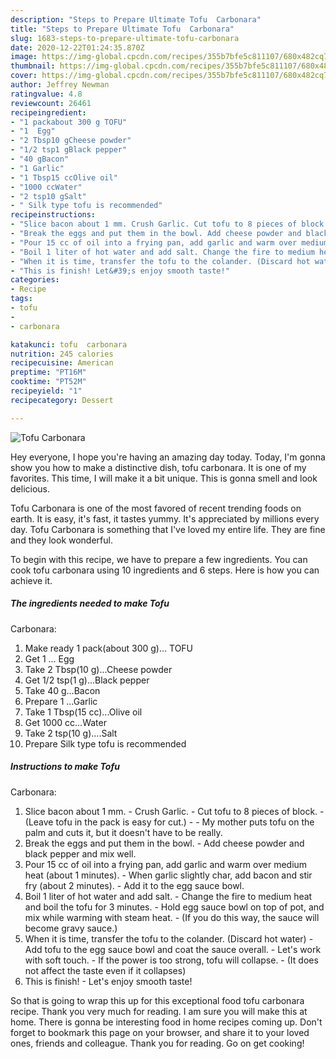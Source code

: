 ```yaml
---
description: "Steps to Prepare Ultimate Tofu  Carbonara"
title: "Steps to Prepare Ultimate Tofu  Carbonara"
slug: 1683-steps-to-prepare-ultimate-tofu-carbonara
date: 2020-12-22T01:24:35.870Z
image: https://img-global.cpcdn.com/recipes/355b7bfe5c811107/680x482cq70/tofu-carbonara-recipe-main-photo.jpg
thumbnail: https://img-global.cpcdn.com/recipes/355b7bfe5c811107/680x482cq70/tofu-carbonara-recipe-main-photo.jpg
cover: https://img-global.cpcdn.com/recipes/355b7bfe5c811107/680x482cq70/tofu-carbonara-recipe-main-photo.jpg
author: Jeffrey Newman
ratingvalue: 4.8
reviewcount: 26461
recipeingredient:
- "1 packabout 300 g TOFU"
- "1  Egg"
- "2 Tbsp10 gCheese powder"
- "1/2 tsp1 gBlack pepper"
- "40 gBacon"
- "1 Garlic"
- "1 Tbsp15 ccOlive oil"
- "1000 ccWater"
- "2 tsp10 gSalt"
- " Silk type tofu is recommended"
recipeinstructions:
- "Slice bacon about 1 mm. Crush Garlic. Cut tofu to 8 pieces of block. (Leave tofu in the pack is easy for cut.)  My mother puts tofu on the palm and cuts it, but it doesn&#39;t have to be really."
- "Break the eggs and put them in the bowl. Add cheese powder and black pepper and mix well."
- "Pour 15 cc of oil into a frying pan, add garlic and warm over medium heat (about 1 minutes). When garlic slightly char, add bacon and stir fry (about 2 minutes). Add it to the egg sauce bowl."
- "Boil 1 liter of hot water and add salt. Change the fire to medium heat and boil the tofu for 3 minutes. Hold egg sauce bowl on top of pot, and mix while warming with steam heat. (If you do this way, the sauce will become gravy sauce.)"
- "When it is time, transfer the tofu to the colander. (Discard hot water) Add tofu to the egg sauce bowl and coat the sauce overall. Let&#39;s work with soft touch. If the power is too strong, tofu will collapse. (It does not affect the taste even if it collapses)"
- "This is finish! Let&#39;s enjoy smooth taste!"
categories:
- Recipe
tags:
- tofu
- 
- carbonara

katakunci: tofu  carbonara 
nutrition: 245 calories
recipecuisine: American
preptime: "PT16M"
cooktime: "PT52M"
recipeyield: "1"
recipecategory: Dessert

---
```



![Tofu
 Carbonara](https://img-global.cpcdn.com/recipes/355b7bfe5c811107/680x482cq70/tofu-carbonara-recipe-main-photo.jpg)

Hey everyone, I hope you're having an amazing day today. Today, I'm gonna show you how to make a distinctive dish, tofu
 carbonara. It is one of my favorites. This time, I will make it a bit unique. This is gonna smell and look delicious.

Tofu
 Carbonara is one of the most favored of recent trending foods on earth. It is easy, it's fast, it tastes yummy. It's appreciated by millions every day. Tofu
 Carbonara is something that I've loved my entire life. They are fine and they look wonderful.




To begin with this recipe, we have to prepare a few ingredients. You can cook tofu
 carbonara using 10 ingredients and 6 steps. Here is how you can achieve it.

<!--inarticleads1-->

##### The ingredients needed to make Tofu
 Carbonara:

1. Make ready 1 pack(about 300 g)... TOFU
1. Get 1 ... Egg
1. Take 2 Tbsp(10 g)...Cheese powder
1. Get 1/2 tsp(1 g)...Black pepper
1. Take 40 g...Bacon
1. Prepare 1 ...Garlic
1. Take 1 Tbsp(15 cc)...Olive oil
1. Get 1000 cc...Water
1. Take 2 tsp(10 g)....Salt
1. Prepare  Silk type tofu is recommended




<!--inarticleads2-->

##### Instructions to make Tofu
 Carbonara:

1. Slice bacon about 1 mm. - Crush Garlic. - Cut tofu to 8 pieces of block. - (Leave tofu in the pack is easy for cut.) -  - My mother puts tofu on the palm and cuts it, but it doesn&#39;t have to be really.
1. Break the eggs and put them in the bowl. - Add cheese powder and black pepper and mix well.
1. Pour 15 cc of oil into a frying pan, add garlic and warm over medium heat (about 1 minutes). - When garlic slightly char, add bacon and stir fry (about 2 minutes). - Add it to the egg sauce bowl.
1. Boil 1 liter of hot water and add salt. - Change the fire to medium heat and boil the tofu for 3 minutes. - Hold egg sauce bowl on top of pot, and mix while warming with steam heat. - (If you do this way, the sauce will become gravy sauce.)
1. When it is time, transfer the tofu to the colander. (Discard hot water) - Add tofu to the egg sauce bowl and coat the sauce overall. - Let&#39;s work with soft touch. - If the power is too strong, tofu will collapse. - (It does not affect the taste even if it collapses)
1. This is finish! - Let&#39;s enjoy smooth taste!




So that is going to wrap this up for this exceptional food tofu
 carbonara recipe. Thank you very much for reading. I am sure you will make this at home. There is gonna be interesting food in home recipes coming up. Don't forget to bookmark this page on your browser, and share it to your loved ones, friends and colleague. Thank you for reading. Go on get cooking!
